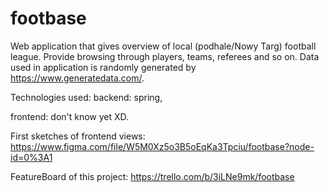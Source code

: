 # footbase
Web application that gives overview of local (podhale/Nowy Targ) football league.
Provide browsing through players, teams, referees and so on.
Data used in application is randomly generated by https://www.generatedata.com/.

Technologies used:
backend:  spring,

frontend: don't know yet XD.

First sketches of frontend views: https://www.figma.com/file/W5M0Xz5o3B5oEqKa3Tpciu/footbase?node-id=0%3A1

FeatureBoard of this project: https://trello.com/b/3iLNe9mk/footbase
